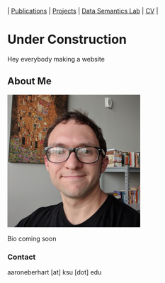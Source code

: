 | [Publications](papers.md) | [Projects](projects.md) |  [Data Semantics Lab](https://daselab.cs.ksu.edu/) | [CV](cv.md) |

# Under Construction

Hey everybody making a website

## About Me

![Me](me.png)<!-- .element height="40%" width="40%" -->

Bio coming soon

### Contact

aaroneberhart \[at\] ksu \[dot\] edu
